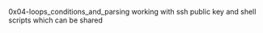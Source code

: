 0x04-loops_conditions_and_parsing
working with ssh public key and shell scripts which can be shared
